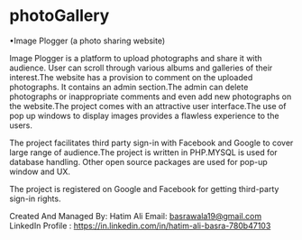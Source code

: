 # photoGallery
•Image Plogger (a photo sharing website)

Image Plogger is a platform to upload photographs and share it with audience. User can scroll through various albums and galleries of their interest.The website has a provision to comment on the uploaded photographs. It contains an admin section.The admin can delete photographs or inappropriate comments and even add new photographs on the website.The project comes with an attractive user interface.The use of pop up windows to display images provides a flawless experience to the users. 

The project facilitates third party sign-in with Facebook and Google to cover large range of audience.The project is written in PHP.MYSQL is used for database handling. Other open source packages are used for pop-up window and UX. 

The project is registered on Google and Facebook for getting third-party sign-in rights.

Created And Managed By: Hatim Ali
Email: basrawala19@gmail.com
LinkedIn Profile : https://in.linkedin.com/in/hatim-ali-basra-780b47103
